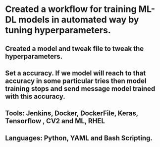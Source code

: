 # Created a workflow for training ML-DL models in automated way by tuning hyperparameters.
## Created a model and tweak file to tweak the hyperparameters.
## Set a accuracy. If we model will reach to that accuracy in some particular tries then model training stops and send message model trained with this accuracy.
## Tools: Jenkins, Docker, DockerFile, Keras, Tensorflow , CV2 and ML, RHEL
## Languages: Python, YAML and Bash Scripting.
